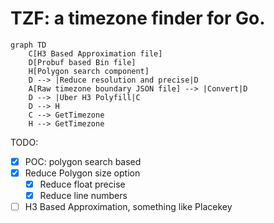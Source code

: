 # TZF: a timezone finder for Go.

```mermaid
graph TD
    C[H3 Based Approximation file]
    D[Probuf based Bin file]
    H[Polygon search component]
    D --> |Reduce resolution and precise|D
    A[Raw timezone boundary JSON file] --> |Convert|D
    D --> |Uber H3 Polyfill|C
    D --> H
    C --> GetTimezone
    H --> GetTimezone
```

TODO:

- [x] POC: polygon search based
- [x] Reduce Polygon size option
  - [x] Reduce float precise
  - [x] Reduce line numbers
- [ ] H3 Based Approximation, something like Placekey
